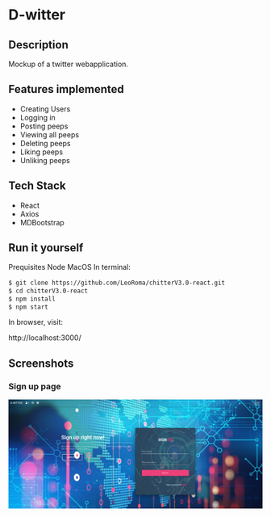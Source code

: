 # D-witter

## Description
Mockup of a twitter webapplication.

## Features implemented
- Creating Users
- Logging in
- Posting peeps
- Viewing all peeps
- Deleting peeps 
- Liking peeps 
- Unliking peeps 

## Tech Stack
- React
- Axios
- MDBootstrap

## Run it yourself
Prequisites
Node
MacOS
In terminal:
```
$ git clone https://github.com/LeoRoma/chitterV3.0-react.git
$ cd chitterV3.0-react
$ npm install
$ npm start
```
In browser, visit:

http://localhost:3000/

## Screenshots

### Sign up page
![Image screenshot](./screenshots/signup.png)
